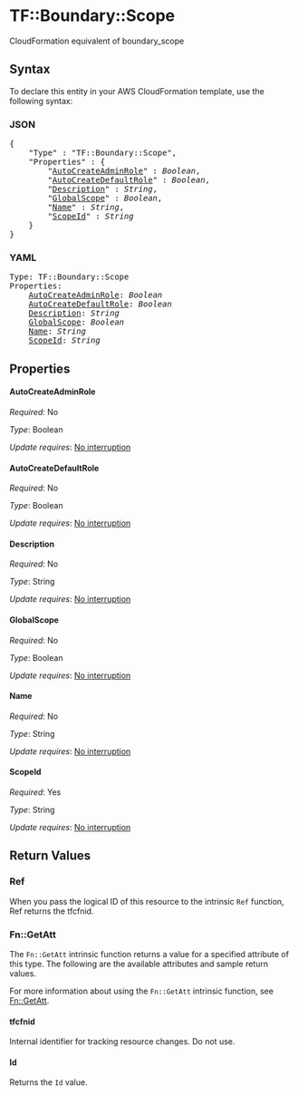# TF::Boundary::Scope

CloudFormation equivalent of boundary_scope

## Syntax

To declare this entity in your AWS CloudFormation template, use the following syntax:

### JSON

<pre>
{
    "Type" : "TF::Boundary::Scope",
    "Properties" : {
        "<a href="#autocreateadminrole" title="AutoCreateAdminRole">AutoCreateAdminRole</a>" : <i>Boolean</i>,
        "<a href="#autocreatedefaultrole" title="AutoCreateDefaultRole">AutoCreateDefaultRole</a>" : <i>Boolean</i>,
        "<a href="#description" title="Description">Description</a>" : <i>String</i>,
        "<a href="#globalscope" title="GlobalScope">GlobalScope</a>" : <i>Boolean</i>,
        "<a href="#name" title="Name">Name</a>" : <i>String</i>,
        "<a href="#scopeid" title="ScopeId">ScopeId</a>" : <i>String</i>
    }
}
</pre>

### YAML

<pre>
Type: TF::Boundary::Scope
Properties:
    <a href="#autocreateadminrole" title="AutoCreateAdminRole">AutoCreateAdminRole</a>: <i>Boolean</i>
    <a href="#autocreatedefaultrole" title="AutoCreateDefaultRole">AutoCreateDefaultRole</a>: <i>Boolean</i>
    <a href="#description" title="Description">Description</a>: <i>String</i>
    <a href="#globalscope" title="GlobalScope">GlobalScope</a>: <i>Boolean</i>
    <a href="#name" title="Name">Name</a>: <i>String</i>
    <a href="#scopeid" title="ScopeId">ScopeId</a>: <i>String</i>
</pre>

## Properties

#### AutoCreateAdminRole

_Required_: No

_Type_: Boolean

_Update requires_: [No interruption](https://docs.aws.amazon.com/AWSCloudFormation/latest/UserGuide/using-cfn-updating-stacks-update-behaviors.html#update-no-interrupt)

#### AutoCreateDefaultRole

_Required_: No

_Type_: Boolean

_Update requires_: [No interruption](https://docs.aws.amazon.com/AWSCloudFormation/latest/UserGuide/using-cfn-updating-stacks-update-behaviors.html#update-no-interrupt)

#### Description

_Required_: No

_Type_: String

_Update requires_: [No interruption](https://docs.aws.amazon.com/AWSCloudFormation/latest/UserGuide/using-cfn-updating-stacks-update-behaviors.html#update-no-interrupt)

#### GlobalScope

_Required_: No

_Type_: Boolean

_Update requires_: [No interruption](https://docs.aws.amazon.com/AWSCloudFormation/latest/UserGuide/using-cfn-updating-stacks-update-behaviors.html#update-no-interrupt)

#### Name

_Required_: No

_Type_: String

_Update requires_: [No interruption](https://docs.aws.amazon.com/AWSCloudFormation/latest/UserGuide/using-cfn-updating-stacks-update-behaviors.html#update-no-interrupt)

#### ScopeId

_Required_: Yes

_Type_: String

_Update requires_: [No interruption](https://docs.aws.amazon.com/AWSCloudFormation/latest/UserGuide/using-cfn-updating-stacks-update-behaviors.html#update-no-interrupt)

## Return Values

### Ref

When you pass the logical ID of this resource to the intrinsic `Ref` function, Ref returns the tfcfnid.

### Fn::GetAtt

The `Fn::GetAtt` intrinsic function returns a value for a specified attribute of this type. The following are the available attributes and sample return values.

For more information about using the `Fn::GetAtt` intrinsic function, see [Fn::GetAtt](https://docs.aws.amazon.com/AWSCloudFormation/latest/UserGuide/intrinsic-function-reference-getatt.html).

#### tfcfnid

Internal identifier for tracking resource changes. Do not use.

#### Id

Returns the <code>Id</code> value.

